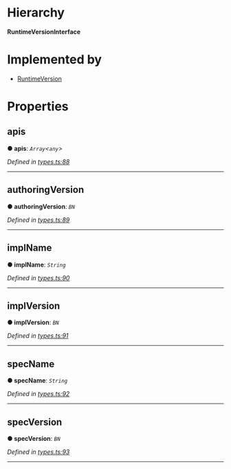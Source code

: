 

# Hierarchy

**RuntimeVersionInterface**

# Implemented by

* [RuntimeVersion](../classes/_rpc_runtimeversion_.runtimeversion.md)

# Properties

<a id="apis"></a>

##  apis

**● apis**: *`Array`<`any`>*

*Defined in [types.ts:88](https://github.com/polkadot-js/api/blob/a9ad4af/packages/types/src/types.ts#L88)*

___
<a id="authoringversion"></a>

##  authoringVersion

**● authoringVersion**: *`BN`*

*Defined in [types.ts:89](https://github.com/polkadot-js/api/blob/a9ad4af/packages/types/src/types.ts#L89)*

___
<a id="implname"></a>

##  implName

**● implName**: *`String`*

*Defined in [types.ts:90](https://github.com/polkadot-js/api/blob/a9ad4af/packages/types/src/types.ts#L90)*

___
<a id="implversion"></a>

##  implVersion

**● implVersion**: *`BN`*

*Defined in [types.ts:91](https://github.com/polkadot-js/api/blob/a9ad4af/packages/types/src/types.ts#L91)*

___
<a id="specname"></a>

##  specName

**● specName**: *`String`*

*Defined in [types.ts:92](https://github.com/polkadot-js/api/blob/a9ad4af/packages/types/src/types.ts#L92)*

___
<a id="specversion"></a>

##  specVersion

**● specVersion**: *`BN`*

*Defined in [types.ts:93](https://github.com/polkadot-js/api/blob/a9ad4af/packages/types/src/types.ts#L93)*

___

